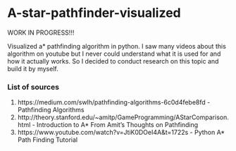 # A-star-pathfinder-visualized

WORK IN PROGRESS!!!

Visualized a* pathfinding algorithm in python.  I saw many videos about this algorithm on youtube but I never could understand what it is used for and how it actually works. So I decided to conduct research on this topic and build it by myself. 

<h3>List of sources</h3>
<ol>
  <li>https://medium.com/swlh/pathfinding-algorithms-6c0d4febe8fd - Pathfinding Algorithms</li>
  <li>http://theory.stanford.edu/~amitp/GameProgramming/AStarComparison.html - Introduction to A* From Amit’s Thoughts on Pathfinding</li>
  <li>https://www.youtube.com/watch?v=JtiK0DOeI4A&t=1722s - Python A* Path Finding Tutorial</li>
</ol>
